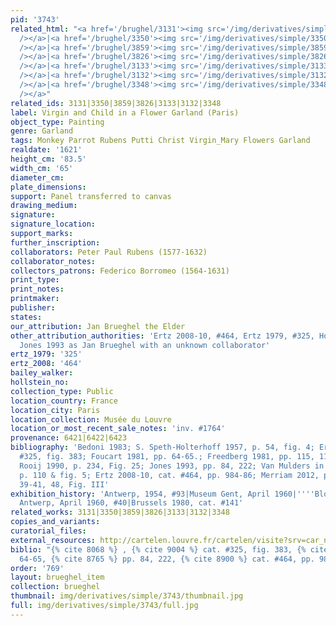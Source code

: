 ```yaml
---
pid: '3743'
related_html: "<a href='/brughel/3131'><img src='/img/derivatives/simple/3131/thumbnail.jpg'
  /></a>|<a href='/brughel/3350'><img src='/img/derivatives/simple/3350/thumbnail.jpg'
  /></a>|<a href='/brughel/3859'><img src='/img/derivatives/simple/3859/thumbnail.jpg'
  /></a>|<a href='/brughel/3826'><img src='/img/derivatives/simple/3826/thumbnail.jpg'
  /></a>|<a href='/brughel/3133'><img src='/img/derivatives/simple/3133/thumbnail.jpg'
  /></a>|<a href='/brughel/3132'><img src='/img/derivatives/simple/3132/thumbnail.jpg'
  /></a>|<a href='/brughel/3348'><img src='/img/derivatives/simple/3348/thumbnail.jpg'
  /></a>"
related_ids: 3131|3350|3859|3826|3133|3132|3348
label: Virgin and Child in a Flower Garland (Paris)
object_type: Painting
genre: Garland
tags: Monkey Parrot Rubens Putti Christ Virgin_Mary Flowers Garland
realdate: '1621'
height_cm: '83.5'
width_cm: '65'
diameter_cm: 
plate_dimensions: 
support: Panel transferred to canvas
drawing_medium: 
signature: 
signature_location: 
support_marks: 
further_inscription: 
collaborators: Peter Paul Rubens (1577-1632)
collaborator_notes: 
collectors_patrons: Federico Borromeo (1564-1631)
print_type: 
print_notes: 
printmaker: 
publisher: 
states: 
our_attribution: Jan Brueghel the Elder
other_attribution_authorities: 'Ertz 2008-10, #464, Ertz 1979, #325, Honig database,
  Jones 1993 as Jan Brueghel with an unknown collaborator'
ertz_1979: '325'
ertz_2008: '464'
bailey_walker: 
hollstein_no: 
collection_type: Public
location_country: France
location_city: Paris
location_collection: Musée du Louvre
location_or_most_recent_sale_notes: 'inv. #1764'
provenance: 6421|6422|6423
bibliography: 'Bedoni 1983; S. Speth-Holterhoff 1957, p. 54, fig. 4; Ertz 1979, cat.
  #325, fig. 383; Foucart 1981, pp. 64-65.; Freedberg 1981, pp. 115, 118-119; Brenninkmeijer-De
  Rooij 1990, p. 234, Fig. 25; Jones 1993, pp. 84, 222; Van Mulders in Brussels 2007,
  p. 110 & fig. 5; Ertz 2008-10, cat. #464, pp. 984-86; Merriam 2012, pp. 21-2, 36,
  39-41, 48, Fig. III'
exhibition_history: 'Antwerp, 1954, #93|Museum Gent, April 1960|''''Bloemen en Tuin'''',
  Antwerp, April 1960, #40|Brussels 1980, cat. #141'
related_works: 3131|3350|3859|3826|3133|3132|3348
copies_and_variants: 
curatorial_files: 
external_resources: http://cartelen.louvre.fr/cartelen/visite?srv=car_not_frame&idNotice=5626&langue=en
biblio: "{% cite 8068 %} , {% cite 9004 %} cat. #325, fig. 383, {% cite 9215 %} pp.
  64-65, {% cite 8765 %} pp. 84, 222, {% cite 8900 %} cat. #464, pp. 984-86"
order: '769'
layout: brueghel_item
collection: brueghel
thumbnail: img/derivatives/simple/3743/thumbnail.jpg
full: img/derivatives/simple/3743/full.jpg
---
```

